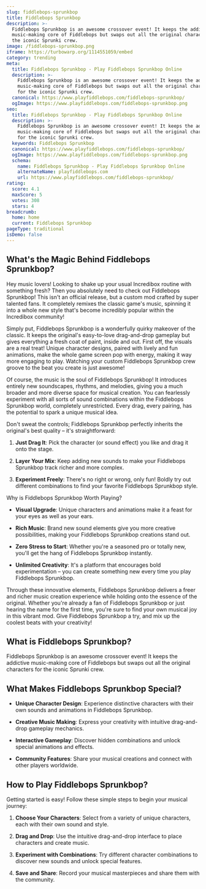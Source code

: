 ```yaml
---
slug: fiddlebops-sprunkbop
title: Fiddlebops Sprunkbop
description: >-
  Fiddlebops Sprunkbop is an awesome crossover event! It keeps the addictive
  music-making core of Fiddlebops but swaps out all the original characters for
  the iconic Sprunki crew.
image: /fiddlebops-sprunkbop.png
iframe: https://turbowarp.org/1114551059/embed
category: trending
meta:
  title: Fiddlebops Sprunkbop - Play Fiddlebops Sprunkbop Online
  description: >-
    Fiddlebops Sprunkbop is an awesome crossover event! It keeps the addictive
    music-making core of Fiddlebops but swaps out all the original characters
    for the iconic Sprunki crew.
  canonical: https://www.playfiddlebops.com/fiddlebops-sprunkbop/
  ogImage: https://www.playfiddlebops.com/fiddlebops-sprunkbop.png
seo:
  title: Fiddlebops Sprunkbop - Play Fiddlebops Sprunkbop Online
  description: >-
    Fiddlebops Sprunkbop is an awesome crossover event! It keeps the addictive
    music-making core of Fiddlebops but swaps out all the original characters
    for the iconic Sprunki crew.
  keywords: Fiddlebops Sprunkbop
  canonical: https://www.playfiddlebops.com/fiddlebops-sprunkbop/
  ogImage: https://www.playfiddlebops.com/fiddlebops-sprunkbop.png
  schema:
    name: Fiddlebops Sprunkbop - Play Fiddlebops Sprunkbop Online
    alternateName: playfiddlebops.com
    url: https://www.playfiddlebops.com/fiddlebops-sprunkbop/
rating:
  score: 4.1
  maxScore: 5
  votes: 308
  stars: 4
breadcrumb:
  home: home
  current: Fiddlebops Sprunkbop
pageType: traditional
isDemo: false
---
```


## What's the Magic Behind Fiddlebops Sprunkbop?

Hey music lovers! Looking to shake up your usual Incredibox routine with something fresh? Then you absolutely need to check out Fiddlebops Sprunkbop! This isn't an official release, but a custom mod crafted by super talented fans. It completely remixes the classic game's music, spinning it into a whole new style that's become incredibly popular within the Incredibox community!

Simply put, Fiddlebops Sprunkbop is a wonderfully quirky makeover of the classic. It keeps the original's easy-to-love drag-and-drop gameplay but gives everything a fresh coat of paint, inside and out. First off, the visuals are a real treat! Unique character designs, paired with lively and fun animations, make the whole game screen pop with energy, making it way more engaging to play. Watching your custom Fiddlebops Sprunkbop crew groove to the beat you create is just awesome!

Of course, the music is the soul of Fiddlebops Sprunkbop! It introduces entirely new soundscapes, rhythms, and melodies, giving you a much broader and more diverse space for musical creation. You can fearlessly experiment with all sorts of sound combinations within the Fiddlebops Sprunkbop world, completely unrestricted. Every drag, every pairing, has the potential to spark a unique musical idea.

Don't sweat the controls; Fiddlebops Sprunkbop perfectly inherits the original's best quality – it's straightforward:

1. **Just Drag It**: Pick the character (or sound effect) you like and drag it onto the stage.

1. **Layer Your Mix**: Keep adding new sounds to make your Fiddlebops Sprunkbop track richer and more complex.

1. **Experiment Freely**: There's no right or wrong, only fun! Boldly try out different combinations to find your favorite Fiddlebops Sprunkbop style.

Why is Fiddlebops Sprunkbop Worth Playing?

- **Visual Upgrade**: Unique characters and animations make it a feast for your eyes as well as your ears.

- **Rich Music**: Brand new sound elements give you more creative possibilities, making your Fiddlebops Sprunkbop creations stand out.

- **Zero Stress to Start**: Whether you're a seasoned pro or totally new, you'll get the hang of Fiddlebops Sprunkbop instantly.

- **Unlimited Creativity**: It's a platform that encourages bold experimentation – you can create something new every time you play Fiddlebops Sprunkbop.

Through these innovative elements, Fiddlebops Sprunkbop delivers a freer and richer music creation experience while holding onto the essence of the original. Whether you're already a fan of Fiddlebops Sprunkbop or just hearing the name for the first time, you're sure to find your own musical joy in this vibrant mod. Give Fiddlebops Sprunkbop a try, and mix up the coolest beats with your creativity!

## What is Fiddlebops Sprunkbop?

Fiddlebops Sprunkbop is an awesome crossover event! It keeps the addictive music-making core of Fiddlebops but swaps out all the original characters for the iconic Sprunki crew.

## What Makes Fiddlebops Sprunkbop Special?

- **Unique Character Design**: Experience distinctive characters with their own sounds and animations in Fiddlebops Sprunkbop.

- **Creative Music Making**: Express your creativity with intuitive drag-and-drop gameplay mechanics.

- **Interactive Gameplay**: Discover hidden combinations and unlock special animations and effects.

- **Community Features**: Share your musical creations and connect with other players worldwide.

## How to Play Fiddlebops Sprunkbop?

Getting started is easy! Follow these simple steps to begin your musical journey:

1. **Choose Your Characters**: Select from a variety of unique characters, each with their own sound and style.

1. **Drag and Drop**: Use the intuitive drag-and-drop interface to place characters and create music.

1. **Experiment with Combinations**: Try different character combinations to discover new sounds and unlock special features.

1. **Save and Share**: Record your musical masterpieces and share them with the community.
